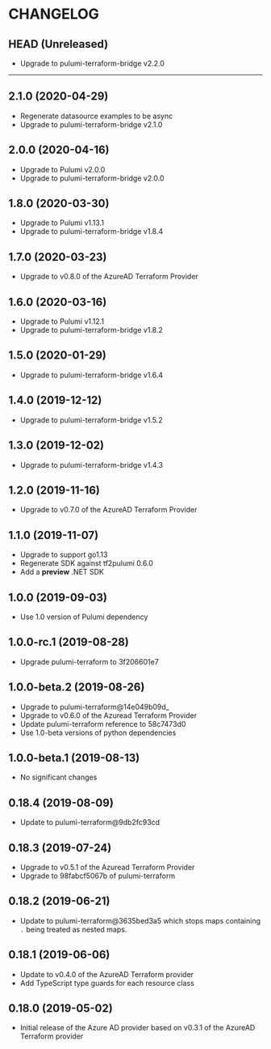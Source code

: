 CHANGELOG
=========

## HEAD (Unreleased)
* Upgrade to pulumi-terraform-bridge v2.2.0

---

## 2.1.0 (2020-04-29)
* Regenerate datasource examples to be async
* Upgrade to pulumi-terraform-bridge v2.1.0 

## 2.0.0 (2020-04-16)
* Upgrade to Pulumi v2.0.0
* Upgrade to pulumi-terraform-bridge v2.0.0

## 1.8.0 (2020-03-30)
* Upgrade to Pulumi v1.13.1
* Upgrade to pulumi-terraform-bridge v1.8.4

## 1.7.0 (2020-03-23)
* Upgrade to v0.8.0 of the AzureAD Terraform Provider

## 1.6.0 (2020-03-16)
* Upgrade to Pulumi v1.12.1
* Upgrade to pulumi-terraform-bridge v1.8.2

## 1.5.0 (2020-01-29)
* Upgrade to pulumi-terraform-bridge v1.6.4

## 1.4.0 (2019-12-12)
* Upgrade to pulumi-terraform-bridge v1.5.2

## 1.3.0 (2019-12-02)
* Upgrade to pulumi-terraform-bridge v1.4.3

## 1.2.0 (2019-11-16)
* Upgrade to v0.7.0 of the AzureAD Terraform Provider

## 1.1.0 (2019-11-07)
* Upgrade to support go1.13
* Regenerate SDK against tf2pulumi 0.6.0
* Add a **preview** .NET SDK

## 1.0.0 (2019-09-03)
* Use 1.0 version of Pulumi dependency

## 1.0.0-rc.1 (2019-08-28)
* Upgrade pulumi-terraform to 3f206601e7

## 1.0.0-beta.2 (2019-08-26)
* Upgrade to pulumi-terraform@14e049b09d_
* Upgrade to v0.6.0 of the Azuread Terraform Provider
* Update pulumi-terraform reference to 58c7473d0
* Use 1.0-beta versions of python dependencies

## 1.0.0-beta.1 (2019-08-13)
* No significant changes

## 0.18.4 (2019-08-09)
* Update to pulumi-terraform@9db2fc93cd

## 0.18.3 (2019-07-24)
* Upgrade to v0.5.1 of the Azuread Terraform Provider
* Upgrade to 98fabcf5067b of pulumi-terraform

## 0.18.2 (2019-06-21)
* Update to pulumi-terraform@3635bed3a5 which stops maps containing `.` being treated as nested maps.

## 0.18.1 (2019-06-06)
* Update to v0.4.0 of the AzureAD Terraform provider
* Add TypeScript type guards for each resource class

## 0.18.0 (2019-05-02)
* Initial release of the Azure AD provider based on v0.3.1 of the AzureAD Terraform provider

